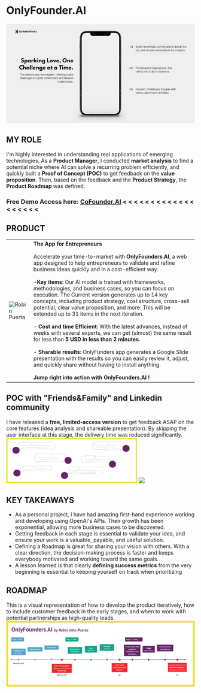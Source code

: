 # OnlyFounder.AI
<img src="https://github.com/robspuerta/Project6_CoFounder.AI/blob/main/Capture%20(1).JPG" alt="Robin Puerta"> 

## MY ROLE
I'm highly interested in understanding real applications of emerging technologies. As a **Product Manager**, I conducted **market analysis** to find a potential niche where AI can solve a recurring problem efficiently, and quickly built a **Proof of Concept (POC)** to get feedback on the **value proposition**. Then, based on the feedback and the **Product Strategy**, the **Product Roadmap** was defined.

### Free Demo Access here: [CoFounder.AI](https://robinpuerta.bubbleapps.io/version-test/main)   < < < < < < < < < < < < < < < < < < <

## PRODUCT
|                                              |                                                                                                  |  
| -------------------------------------------------- | ----------------------------------------------------------------------------------------------------------- |
| <img src="https://github.com/robspuerta/betweenus/blob/main/Capture2%20(2).JPG" alt=" Robin Puerta">            | **The App for Entrepreneurs**<br/><br/>Accelerate your time-to-market with **OnlyFounders.AI**, a web app designed to help entrepreneurs to validate and refine business ideas quickly and in a cost-efficient way. <br/><br/>-**Key items:** Our AI model is trained with frameworks, methodologies, and business cases, so you can focus on execution. The Current version generates up to 14 key concepts, including product strategy, cost structure, cross-sell potential, clear value proposition, and more. This will be extended up to 31 items in the next iteration. <br/><br/>- **Cost and time Efficient:** With the latest advances, instead of weeks with several experts, we can get (almost) the same result for less than **5 USD in less than 2 minutes**. <br/><br/>- **Sharable results:** OnlyFunders app generates a Google Slide presentation with the results so you can easily review it, adjust, and quickly share without having to install anything.<br/><br/> **Jump right into action with OnlyFounders.AI !**  |

## POC with "Friends&Family" and Linkedin community
I have released a **free, limited-access version** to get feedback ASAP on the core features (idea analysis and shareable presentation). By skipping the user interface at this stage, the delivery time was reduced significantly. 
<img src="https://github.com/robspuerta/Project6_CoFounder.AI/blob/main/feedback.JPG" width="350" alt="Robin Puerta">
<img src="https://github.com/robspuerta/Project6_CoFounder.AI/blob/main/OnlyFounder_demo.gif" width="350"/> 

## KEY TAKEAWAYS
- As a personal project, I have had amazing first-hand experience working and developing using OpenAI's APIs. Their growth has been exponential, allowing more business cases to be discovered. 
- Getting feedback in each stage is essential to validate your idea, and ensure your work is a valuable, payable, and useful solution.
- Defining a Roadmap is great for sharing your vision with others. With a clear direction, the decision-making process is faster and keeps everybody motivated and working toward the same goals.
- A lesson learned is that clearly **defining success metrics** from the very beginning is essential to keeping yourself on track when prioritizing



## ROADMAP
This is a visual representation of how to develop the product iteratively, how to include customer feedback in the early stages, and when to work with potential partnerships as high-quality leads.
<img src="https://github.com/robspuerta/Project6_CoFounder.AI/blob/main/Roadmap.JPG" alt="Robin Puerta">

